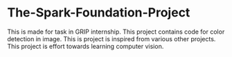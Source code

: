 # The-Spark-Foundation-Project
This is made for task in GRIP internship. This project contains code for color detection in image.
This is project is inspired from various other projects.
This project is effort towards learning computer vision.
